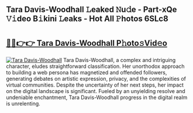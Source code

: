## Tara Davis-Woodhall 𝙻eaked 𝙽u𝚍e - Part-xQe 𝚅𝚒deo B𝚒kini 𝙻eaks - Hot All 𝙿hotos 6SLc8

# <h2><a href="http://ld5b3qu.urlbe.top/?page=Tara+Davis-Woodhall">🔗🔗👉👉 Tara Davis-Woodhall P𝚑oto𝚜Vid𝚎o</a></h2>

[![Tara Davis-Woodhall](https://i.imgur.com/eBuTRDB.gif)](http://ld5b3qu.urlbe.top/?page=Tara+Davis-Woodhall)
Tara Davis-Woodhall, a complex and intriguing character, eludes straightforward classification. Her unorthodox approach to building a web persona has magnetized and offended followers, generating debates on artistic expression, privacy, and the complexities of virtual communities. Despite the uncertainty of her next steps, her impact on the digital landscape is significant. Fueled by an unyielding resolve and undeniable enchantment, Tara Davis-Woodhall progress in the digital realm is unrelenting.
